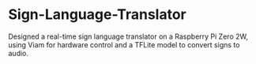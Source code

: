 # Sign-Language-Translator
Designed a real-time sign language translator on a Raspberry Pi Zero 2W, using Viam for hardware control and a TFLite model to convert signs to audio.
